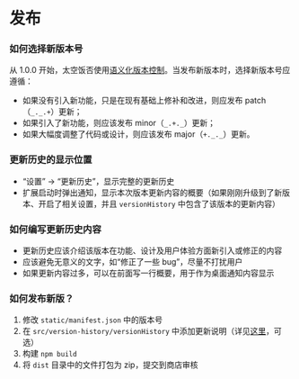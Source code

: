 # 发布

### 如何选择新版本号

从 1.0.0 开始，太空饭否使用[语义化版本控制](https://semver.org)。当发布新版本时，选择新版本号应遵循：

- 如果没有引入新功能，只是在现有基础上修补和改进，则应发布 patch（`_._.+`）更新；
- 如果引入了新功能，则应该发布 minor（`_.+._`）更新；
- 如果大幅度调整了代码或设计，则应该发布 major（`+._._`）更新。

### 更新历史的显示位置

- “设置” → “更新历史”，显示完整的更新历史
- 扩展启动时弹出通知，显示本次版本更新内容的概要（如果刚刚升级到了新版本、开启了相关设置，并且 `versionHistory` 中包含了该版本的更新内容）

### 如何编写更新历史内容

- 更新历史应该介绍该版本在功能、设计及用户体验方面新引入或修正的内容
- 应该避免无意义的文字，如“修正了一些 bug”，尽量不打扰用户
- 如果更新内容过多，可以在前面写一行概要，用于作为桌面通知内容显示

### 如何发布新版？

1. 修改 `static/manifest.json` 中的版本号
1. 在 `src/version-history/versionHistory` 中添加更新说明（详见[这里](https://github.com/ispacekid/space-fanfou/blob/master/src/version-history/README.md)，可选）
1. 构建 `npm build`
1. 将 `dist` 目录中的文件打包为 zip，提交到商店审核
